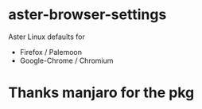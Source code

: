 # aster-browser-settings
Aster Linux defaults for
- Firefox / Palemoon
- Google-Chrome / Chromium

# Thanks manjaro for the pkg
